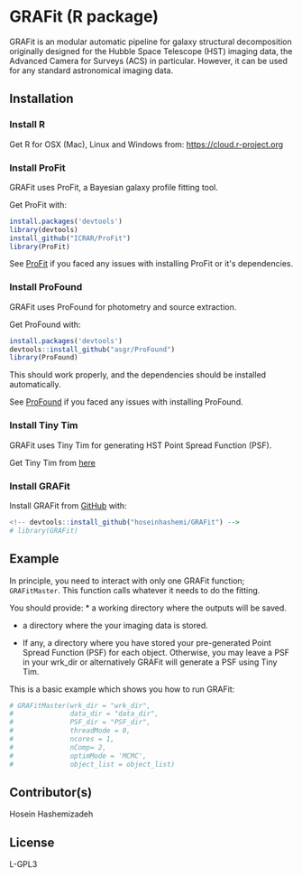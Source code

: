 
<!-- README.md is generated from README.Rmd. Please edit that file -->
GRAFit (R package)
==================

<!-- badges: start -->
<!-- badges: end -->
GRAFit is an modular automatic pipeline for galaxy structural decomposition originally designed for the Hubble Space Telescope (HST) imaging data, the Advanced Camera for Surveys (ACS) in particular. However, it can be used for any standard astronomical imaging data. <!-- At it's core GRAFit uses ProFit galaxy fitting package. -->

Installation
------------

### Install R

Get R for OSX (Mac), Linux and Windows from: <https://cloud.r-project.org>

### Install ProFit

GRAFit uses ProFit, a Bayesian galaxy profile fitting tool.

Get ProFit with:

``` r
install.packages('devtools')
library(devtools)
install_github("ICRAR/ProFit")
library(ProFit)
```

See [ProFit](https://github.com/ICRAR/ProFit) if you faced any issues with installing ProFit or it's dependencies.

### Install ProFound

GRAFit uses ProFound for photometry and source extraction.

Get ProFound with:

``` r
install.packages('devtools')
devtools::install_github("asgr/ProFound")
library(ProFound)
```

This should work properly, and the dependencies should be installed automatically.

See [ProFound](https://github.com/asgr/ProFound) if you faced any issues with installing ProFound.

### Install Tiny Tim

GRAFit uses Tiny Tim for generating HST Point Spread Function (PSF).

Get Tiny Tim from [here](https://www.stsci.edu/hst/instrumentation/focus-and-pointing/focus/tiny-tim-hst-psf-modeling)

### Install GRAFit

<!-- You can install the released version of GRAFit from [CRAN](https://CRAN.R-project.org) with:-->
<!-- ``` r -->
<!-- install.packages("GRAFit") -->
<!-- ``` -->
Install GRAFit from [GitHub](https://github.com/hoseinhashemi/GRAFit) with:

``` r
<!-- devtools::install_github("hoseinhashemi/GRAFit") -->
# library(GRAFit)
```

Example
-------

In principle, you need to interact with only one GRAFit function; `GRAFitMaster`. This function calls whatever it needs to do the fitting.

You should provide: \* a working directory where the outputs will be saved.

-   a directory where the your imaging data is stored.

-   If any, a directory where you have stored your pre-generated Point Spread Function (PSF) for each object. Otherwise, you may leave a PSF in your wrk\_dir or alternatively GRAFit will generate a PSF using Tiny Tim.

This is a basic example which shows you how to run GRAFit:

``` r
# GRAFitMaster(wrk_dir = "wrk_dir", 
#              data_dir = "data_dir", 
#              PSF_dir = "PSF_dir", 
#              threadMode = 0, 
#              ncores = 1, 
#              nComp= 2, 
#              optimMode = 'MCMC', 
#              object_list = object_list)
```

Contributor(s)
--------------

Hosein Hashemizadeh

License
-------

L-GPL3
